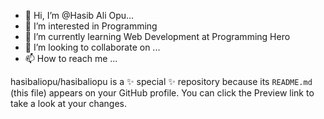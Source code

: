 - 👋 Hi, I’m @Hasib Ali Opu...
- 👀 I’m interested in Programming
- 🌱 I’m currently learning Web Development at Programming Hero
- 💞️ I’m looking to collaborate on ...
- 📫 How to reach me ...


hasibaliopu/hasibaliopu is a ✨ special ✨ repository because its `README.md` (this file) appears on your GitHub profile.
You can click the Preview link to take a look at your changes.

